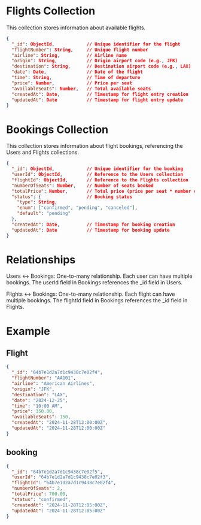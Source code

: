 # Flights Collection
This collection stores information about available flights.
```json
{
  "_id": ObjectId,            // Unique identifier for the flight
  "flightNumber": String,     // Unique flight number
  "airline": String,          // Airline name
  "origin": String,           // Origin airport code (e.g., JFK)
  "destination": String,      // Destination airport code (e.g., LAX)
  "date": Date,               // Date of the flight
  "time": String,             // Time of departure
  "price": Number,            // Price per seat
  "availableSeats": Number,   // Total available seats
  "createdAt": Date,          // Timestamp for flight entry creation
  "updatedAt": Date           // Timestamp for flight entry update
}
```
# Bookings Collection
This collection stores information about flight bookings, referencing the Users and Flights collections.
```json
{
  "_id": ObjectId,            // Unique identifier for the booking
  "userId": ObjectId,         // Reference to the Users collection
  "flightId": ObjectId,       // Reference to the Flights collection
  "numberOfSeats": Number,    // Number of seats booked
  "totalPrice": Number,       // Total price (price per seat * number of seats)
  "status": {                 // Booking status
    "type": String,
    "enum": ["confirmed", "pending", "canceled"],
    "default": "pending"
  },
  "createdAt": Date,          // Timestamp for booking creation
  "updatedAt": Date           // Timestamp for booking update
}

```

# Relationships
Users ↔ Bookings: One-to-many relationship. Each user can have multiple bookings.
The userId field in Bookings references the _id field in Users.

Flights ↔ Bookings: One-to-many relationship. Each flight can have multiple bookings.
The flightId field in Bookings references the _id field in Flights.

# Example
## Flight
```json
{
  "_id": "64b7e1d2a7d1c9438c7e02f4",
  "flightNumber": "AA101",
  "airline": "American Airlines",
  "origin": "JFK",
  "destination": "LAX",
  "date": "2024-12-25",
  "time": "10:00 AM",
  "price": 350.00,
  "availableSeats": 150,
  "createdAt": "2024-11-28T12:00:00Z",
  "updatedAt": "2024-11-28T12:00:00Z"
}
````
## booking
```json
{
  "_id": "64b7e1d2a7d1c9438c7e02f5",
  "userId": "64b7e1d2a7d1c9438c7e02f3",
  "flightId": "64b7e1d2a7d1c9438c7e02f4",
  "numberOfSeats": 2,
  "totalPrice": 700.00,
  "status": "confirmed",
  "createdAt": "2024-11-28T12:05:00Z",
  "updatedAt": "2024-11-28T12:05:00Z"
}
```